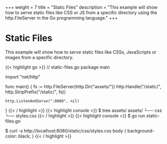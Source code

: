 +++
weight = 7
title = "Static Files"
description = "This example will show how to serve static files like CSS or JS from a specific directory using the http.FileServer in the Go programming language."
+++

# Static Files

This example will show how to serve static files like CSSs, JavaScripts or images from a specific directory.

{{< highlight go >}}
// static-files.go
package main

import "net/http"

func main() {
	fs := http.FileServer(http.Dir("assets/"))
	http.Handle("/static/", http.StripPrefix("/static/", fs))

	http.ListenAndServe(":8080", nil)
}
{{< / highlight >}}
{{< highlight console >}}
$ tree assets/
assets/
└── css
    └── styles.css
{{< / highlight >}}
{{< highlight console >}}
$ go run static-files.go

$ curl -s http://localhost:8080/static/css/styles.css
body {
    background-color: black;
}
{{< / highlight >}}
